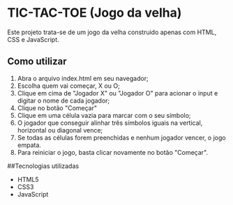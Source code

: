 # TIC-TAC-TOE (Jogo da velha)

Este projeto trata-se de um jogo da velha construido apenas com HTML, CSS e JavaScript.

## Como utilizar

1. Abra o arquivo index.html em seu navegador;
2. Escolha quem vai começar, X ou O;
3. Clique em cima de "Jogador X" ou "Jogador O" para acionar o input e digitar o nome de cada jogador;
4. Clique no botão "Começar"
5. Clique em uma célula vazia para marcar com o seu símbolo;
6. O jogador que conseguir alinhar três símbolos iguais na vertical, horizontal ou diagonal vence;
7. Se todas as células forem preenchidas e nenhum jogador vencer, o jogo empata.
8. Para reiniciar o jogo, basta clicar novamente no botão "Começar".

##Tecnologias utilizadas
- HTML5
- CSS3
- JavaScript
